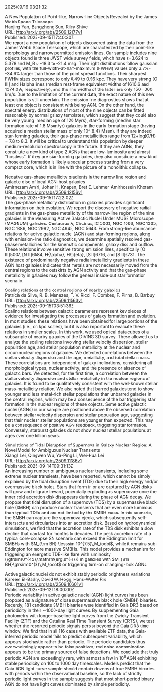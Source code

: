 2025/09/16 03:21:32  

A New Population of Point-like, Narrow-line Objects Revealed by the
  James Webb Space Telescope  
Haojing Yan, Bangzheng Sun, Riley Shive  
URL: http://arxiv.org/abs/2509.12177v1  
Published: 2025-09-15T17:40:30Z  
  We report a new population of objects discovered using the data from the James Webb Space Telescope, which are characterized by their point-like morphology and narrow permitted emission lines. Our sample includes nine objects found in three JWST wide survey fields, which have z=3.624 to 5.378 and M_B ~ -18.3 to -21.4 mag. Their light distributions follow gaussian profiles, with the full-width-at-half-maximum (FWHM) values only 3.7%--34.6% larger than those of the point spread functions. Their sharpest FWHM sizes correspond to only 0.49 to 0.96 kpc. They have very strong [O III] and Halpha lines (median rest-frame equivalent widths of 1610.6 and 1374.0 A, respectively), and the line widths of the latter are only 150--360 km/s. Due to the limitation of the current data, the exact nature of this new population is still uncertain. The emission line diagnostics shows that at least one object is consistent with being AGN. On the other hand, the spectral energy distributions of most of the nine objects can be fitted reasonably by normal galaxy templates, which suggest that they could also be very young (median age of 120 Myrs), star-forming (median star formation rate of 1.8 Msun/yr) galaxies in the early formation stage (having acquired a median stellar mass of only 10^{8.4} Msun). If they are indeed star-forming galaxies, their gas-phase metallicities range from 12+log(O/H) = 7.8 to 8.3. It will be critical to understand this population by deeper medium-resolution spectroscopy in the future. If they are AGNs, they constitute a new kind of type 2 AGNs that are low-luminosity and almost "hostless". If they are star-forming galaxies, they also constitute a new kind whose early formation is likely a secular process starting from a very compact core, which is in line with the picture of a monolithic collapse.   

Negative gas-phase metallicity gradients in the narrow line region and
  galactic disc of local AGN-host galaxies  
Amirnezam Amiri, Johan H. Knapen, Bret D. Lehmer, Amirhossein Khoram  
URL: http://arxiv.org/abs/2509.12156v1  
Published: 2025-09-15T17:22:02Z  
  The gas-phase metallicity distribution in galaxies provides significant information on their evolution. We report the discovery of negative radial gradients in the gas-phase metallicity of the narrow-line region of the nine galaxies in the Measuring Active Galactic Nuclei Under MUSE Microscope (MAGNUM) galaxies: Centaurus A, Circinus, IC 5063, NGC 1068, NGC 1365, NGC 1386, NGC 2992, NGC 4945, NGC 5643. From strong-line abundance relations for active galactic nuclei (AGN) and star-forming regions, along with emission-line ratio diagnostics, we determine spatially resolved gas-phase metallicities for the kinematic components, galaxy disc and outflow. These relations involve sensitive strong emission lines, specifically [O III]5007, [N II]6584, H{\alpha}, H\b{eta}, [S II]6716, and [S II]6731. The existence of predominantly negative radial metallicity gradients in these AGN host galaxies indicates that metals are not necessarily moved from the central regions to the outskirts by AGN activity and that the gas-phase metallicity in galaxies may follow the general inside-out star formation scenario.   

Scaling relations at the central regions of nearby galaxies  
Patrícia da Silva, R. B. Menezes, T. V. Ricci, F. Combes, F. Pinna, B. Barbuy  
URL: http://arxiv.org/abs/2509.11563v1  
Published: 2025-09-15T03:51:36Z  
  Scaling relations between galactic parameters represent key pieces of evidence for investigating the processes of galaxy formation and evolution. In most studies, these relations have been obtained for large portions of the galaxies (i.e., on kpc scales), but it is also important to evaluate these relations in smaller scales. In this work, we used optical data cubes of a subsample of nearby galaxies of the DIVING 3D survey. These allowed us to analyze the scaling relations involving stellar velocity dispersion, stellar population age, and stellar population metallicity at the nuclear and circumnuclear regions of galaxies. We detected correlations between the stellar velocity dispersion and the age, metallicity, and total stellar mass. These correlations are independent of galaxy inclinations, considering all morphological types, nuclear activity, and the presence or absence of galactic bars. We detected, for the first time, a correlation between the stellar velocity dispersion and stellar metallicity in the nuclear regions of galaxies. It is found to be qualitatively consistent with the well-known stellar mass-metallicity relation. We also noted that barred galaxies tend to show younger and less metal-rich stellar populations than unbarred galaxies in the central regions, which may be a consequence of the bar triggering star formation in the nuclear regions of these objects. Some active galactic nuclei (AGNs) in our sample are positioned above the observed correlation between stellar velocity dispersion and stellar population age, suggesting that their nuclear stellar populations are younger than expected. This may be a consequence of positive AGN feedback, triggering star formation. Conversely, starburst galaxies do not show nuclear stellar populations at ages over one billion years.   

Simulations of Tidal Disruption of Supernova in Galaxy Nuclear Region: A
  Novel Model for Ambiguous Nuclear Transients  
Xiangli Lei, Qingwen Wu, Ya-Ping Li, Wei-Hua Lei  
URL: http://arxiv.org/abs/2509.11186v1  
Published: 2025-09-14T09:31:13Z  
  An increasing number of ambiguous nuclear transients, including some extreme nuclear transients, have been reported, which cannot be simply explained by the tidal disruption event (TDE) due to their high energy and/or overmassive black holes. Stars that form in or are captured by AGN disks will grow and migrate inward, potentially exploding as supernovae once the inner cold accretion disk disappears during the phase of AGN decay. We propose that tidal disruption of a supernova (TDS) by a supermassive black hole (SMBH) can produce nuclear transients that are even more luminous than typical TDEs and are not limited by the SMBH mass. In this scenario, the SMBH can capture the supernova ejecta, which subsequently self-intersects and circularizes into an accretion disk. Based on hydrodynamical simulations, we find that the accretion rate of the TDS disk exhibits a slow decline that can last for months to decades. The peak accretion rate of a typical core-collapse SN scenario can exceed the Eddington limit for SMBHs with $M_{\rm BH} \lesssim 10^{7.5}\,M_\odot$, while it remains sub-Eddington for more massive SMBHs. This model provides a mechanism for triggering an energetic TDE-like flare with luminosity \(\gtrsim10^{45}\,\mathrm{erg\,s^{-1}}\) in galaxies with $M_{\rm BH}\gtrsim10^{8}\,M_\odot$ or triggering turn-on changing-look AGNs.   

Active galactic nuclei do not exhibit stably periodic brightness
  variations  
Kareem El-Badry, David W. Hogg, Hans-Walter Rix  
URL: http://arxiv.org/abs/2509.10601v1  
Published: 2025-09-12T18:00:00Z  
  Periodic variability in active galactic nuclei (AGN) light curves has been proposed as a signature of close supermassive black hole (SMBH) binaries. Recently, 181 candidate SMBH binaries were identified in Gaia DR3 based on periodicity in their $\sim$1000-day light curves. By supplementing Gaia photometry with longer-baseline light curves from the Zwicky Transient Facility (ZTF) and the Catalina Real Time Transient Survey (CRTS), we test whether the reported periodic signals persist beyond the Gaia DR3 time window. We find that in all 116 cases with available ZTF data, the Gaia-inferred periodic model fails to predict subsequent variability, which appears stochastic rather than periodic. The periodic candidates thus overwhelmingly appear to be false positives; red noise contamination appears to be the primary source of false detections. We conclude that truly periodic AGN are exceedingly rare, with at most a few in $10^6$ AGN exhibiting stable periodicity on 100 to 1000 day timescales. Models predict that the Gaia AGN light curve sample should contain dozens of true SMBH binaries with periods within the observational baseline, so the lack of strictly periodic light curves in the sample suggests that most short-period binary AGN do not have light curves dominated by simple periodicity.   

